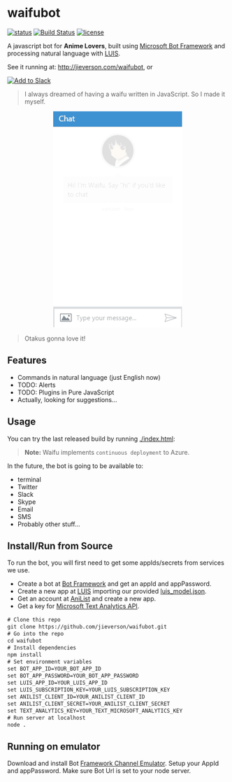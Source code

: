 # waifubot

[![status](https://img.shields.io/badge/status-early%20development-yellow.svg)](http://jieverson.com/waifubot/)
[![Build Status](https://travis-ci.org/jieverson/waifubot.svg?branch=master)](https://travis-ci.org/jieverson/waifubot)
[![license](https://img.shields.io/npm/l/express.svg?maxAge=2592000)](./LICENSE)

A javascript bot for **Anime Lovers**, built using [Microsoft Bot Framework](https://github.com/Microsoft/BotBuilder) and processing natural language with [LUIS](https://www.luis.ai/).

See it running at: http://jieverson.com/waifubot, or

<a href="https://slack.com/oauth/authorize?scope=bot&client_id=78282286007.78272748848" target="_blank"><img alt="Add to Slack" height="40" width="139" src="https://platform.slack-edge.com/img/add_to_slack.png" srcset="https://platform.slack-edge.com/img/add_to_slack.png 1x, https://platform.slack-edge.com/img/add_to_slack@2x.png 2x" /></a>

> I always dreamed of having a waifu written in JavaScript. So I made it myself.

<p align="center">
  <img src="docs/images/demo.gif" />
</p>

> Otakus gonna love it!

## Features

* Commands in natural language (just English now)
* TODO: Alerts
* TODO: Plugins in Pure JavaScript
* Actually, looking for suggestions...

## Usage

You can try the last released build by running [./index.html](https://rawgit.com/jieverson/waifubot/master/index.html):

>**Note:** Waifu implements `continuous deployment` to Azure.

In the future, the bot is going to be available to:
* terminal
* Twitter
* Slack
* Skype
* Email
* SMS
* Probably other stuff...

## Install/Run from Source

To run the bot, you will first need to get some appIds/secrets from services we use.

- Create a bot at [Bot Framework](https://dev.botframework.com/) and get an appId and appPassword.
- Create a new app at [LUIS](https://www.luis.ai/) importing our provided [luis_model.json](./luis_model.json).
- Get an account at [AniList](http://anilist.co/) and create a new app.
- Get a key for [Microsoft Text Analytics API](https://www.microsoft.com/cognitive-services/en-us/text-analytics-api).

```shell
# Clone this repo
git clone https://github.com/jieverson/waifubot.git
# Go into the repo
cd waifubot
# Install dependencies
npm install
# Set environment variables
set BOT_APP_ID=YOUR_BOT_APP_ID
set BOT_APP_PASSWORD=YOUR_BOT_APP_PASSWORD
set LUIS_APP_ID=YOUR_LUIS_APP_ID
set LUIS_SUBSCRIPTION_KEY=YOUR_LUIS_SUBSCRIPTION_KEY
set ANILIST_CLIENT_ID=YOUR_ANILIST_CLIENT_ID
set ANILIST_CLIENT_SECRET=YOUR_ANILIST_CLIENT_SECRET
set TEXT_ANALYTICS_KEY=YOUR_TEXT_MICROSOFT_ANALYTICS_KEY
# Run server at localhost
node .
```

## Running on emulator

Download and install Bot [Framework Channel Emulator](https://download.botframework.com/bf-v3/tools/emulator/publish.htm).
Setup your AppId and appPassword.
Make sure Bot Url is set to your node server.
